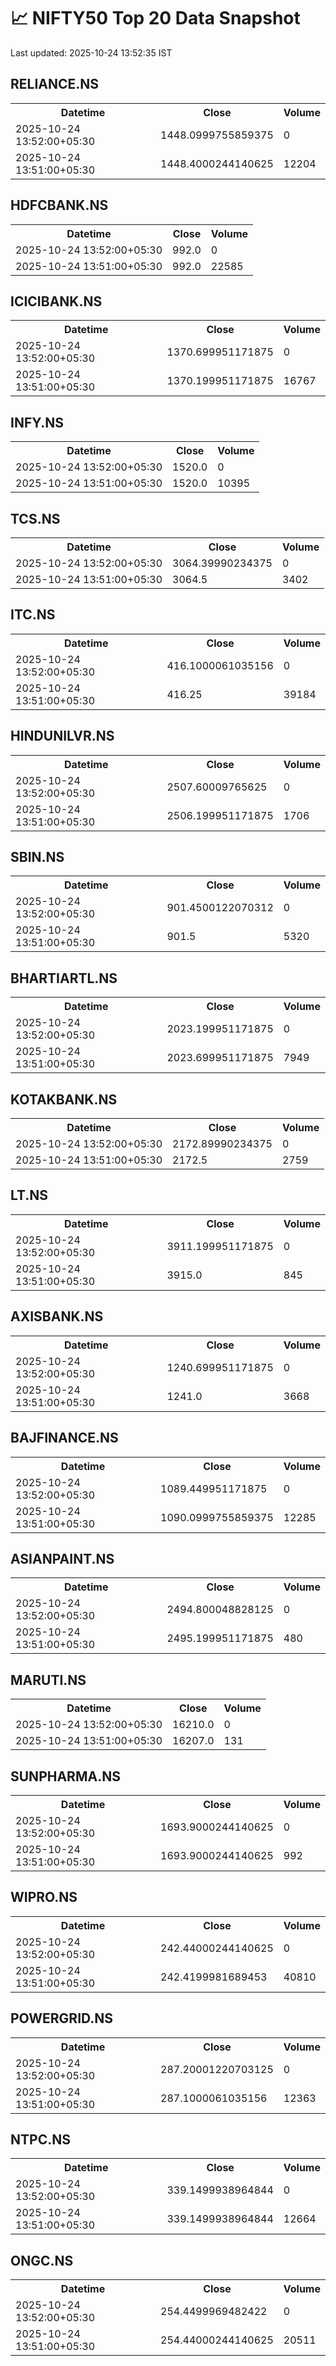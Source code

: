 # 📈 NIFTY50 Top 20 Data Snapshot

Last updated: 2025-10-24 13:52:35 IST

## RELIANCE.NS

<table>
  <tr><th>Datetime</th><th>Close</th><th>Volume</th></tr>
  <tr><td>2025-10-24 13:52:00+05:30</td><td>1448.0999755859375</td><td>0</td></tr>
  <tr><td>2025-10-24 13:51:00+05:30</td><td>1448.4000244140625</td><td>12204</td></tr>
</table>

## HDFCBANK.NS

<table>
  <tr><th>Datetime</th><th>Close</th><th>Volume</th></tr>
  <tr><td>2025-10-24 13:52:00+05:30</td><td>992.0</td><td>0</td></tr>
  <tr><td>2025-10-24 13:51:00+05:30</td><td>992.0</td><td>22585</td></tr>
</table>

## ICICIBANK.NS

<table>
  <tr><th>Datetime</th><th>Close</th><th>Volume</th></tr>
  <tr><td>2025-10-24 13:52:00+05:30</td><td>1370.699951171875</td><td>0</td></tr>
  <tr><td>2025-10-24 13:51:00+05:30</td><td>1370.199951171875</td><td>16767</td></tr>
</table>

## INFY.NS

<table>
  <tr><th>Datetime</th><th>Close</th><th>Volume</th></tr>
  <tr><td>2025-10-24 13:52:00+05:30</td><td>1520.0</td><td>0</td></tr>
  <tr><td>2025-10-24 13:51:00+05:30</td><td>1520.0</td><td>10395</td></tr>
</table>

## TCS.NS

<table>
  <tr><th>Datetime</th><th>Close</th><th>Volume</th></tr>
  <tr><td>2025-10-24 13:52:00+05:30</td><td>3064.39990234375</td><td>0</td></tr>
  <tr><td>2025-10-24 13:51:00+05:30</td><td>3064.5</td><td>3402</td></tr>
</table>

## ITC.NS

<table>
  <tr><th>Datetime</th><th>Close</th><th>Volume</th></tr>
  <tr><td>2025-10-24 13:52:00+05:30</td><td>416.1000061035156</td><td>0</td></tr>
  <tr><td>2025-10-24 13:51:00+05:30</td><td>416.25</td><td>39184</td></tr>
</table>

## HINDUNILVR.NS

<table>
  <tr><th>Datetime</th><th>Close</th><th>Volume</th></tr>
  <tr><td>2025-10-24 13:52:00+05:30</td><td>2507.60009765625</td><td>0</td></tr>
  <tr><td>2025-10-24 13:51:00+05:30</td><td>2506.199951171875</td><td>1706</td></tr>
</table>

## SBIN.NS

<table>
  <tr><th>Datetime</th><th>Close</th><th>Volume</th></tr>
  <tr><td>2025-10-24 13:52:00+05:30</td><td>901.4500122070312</td><td>0</td></tr>
  <tr><td>2025-10-24 13:51:00+05:30</td><td>901.5</td><td>5320</td></tr>
</table>

## BHARTIARTL.NS

<table>
  <tr><th>Datetime</th><th>Close</th><th>Volume</th></tr>
  <tr><td>2025-10-24 13:52:00+05:30</td><td>2023.199951171875</td><td>0</td></tr>
  <tr><td>2025-10-24 13:51:00+05:30</td><td>2023.699951171875</td><td>7949</td></tr>
</table>

## KOTAKBANK.NS

<table>
  <tr><th>Datetime</th><th>Close</th><th>Volume</th></tr>
  <tr><td>2025-10-24 13:52:00+05:30</td><td>2172.89990234375</td><td>0</td></tr>
  <tr><td>2025-10-24 13:51:00+05:30</td><td>2172.5</td><td>2759</td></tr>
</table>

## LT.NS

<table>
  <tr><th>Datetime</th><th>Close</th><th>Volume</th></tr>
  <tr><td>2025-10-24 13:52:00+05:30</td><td>3911.199951171875</td><td>0</td></tr>
  <tr><td>2025-10-24 13:51:00+05:30</td><td>3915.0</td><td>845</td></tr>
</table>

## AXISBANK.NS

<table>
  <tr><th>Datetime</th><th>Close</th><th>Volume</th></tr>
  <tr><td>2025-10-24 13:52:00+05:30</td><td>1240.699951171875</td><td>0</td></tr>
  <tr><td>2025-10-24 13:51:00+05:30</td><td>1241.0</td><td>3668</td></tr>
</table>

## BAJFINANCE.NS

<table>
  <tr><th>Datetime</th><th>Close</th><th>Volume</th></tr>
  <tr><td>2025-10-24 13:52:00+05:30</td><td>1089.449951171875</td><td>0</td></tr>
  <tr><td>2025-10-24 13:51:00+05:30</td><td>1090.0999755859375</td><td>12285</td></tr>
</table>

## ASIANPAINT.NS

<table>
  <tr><th>Datetime</th><th>Close</th><th>Volume</th></tr>
  <tr><td>2025-10-24 13:52:00+05:30</td><td>2494.800048828125</td><td>0</td></tr>
  <tr><td>2025-10-24 13:51:00+05:30</td><td>2495.199951171875</td><td>480</td></tr>
</table>

## MARUTI.NS

<table>
  <tr><th>Datetime</th><th>Close</th><th>Volume</th></tr>
  <tr><td>2025-10-24 13:52:00+05:30</td><td>16210.0</td><td>0</td></tr>
  <tr><td>2025-10-24 13:51:00+05:30</td><td>16207.0</td><td>131</td></tr>
</table>

## SUNPHARMA.NS

<table>
  <tr><th>Datetime</th><th>Close</th><th>Volume</th></tr>
  <tr><td>2025-10-24 13:52:00+05:30</td><td>1693.9000244140625</td><td>0</td></tr>
  <tr><td>2025-10-24 13:51:00+05:30</td><td>1693.9000244140625</td><td>992</td></tr>
</table>

## WIPRO.NS

<table>
  <tr><th>Datetime</th><th>Close</th><th>Volume</th></tr>
  <tr><td>2025-10-24 13:52:00+05:30</td><td>242.44000244140625</td><td>0</td></tr>
  <tr><td>2025-10-24 13:51:00+05:30</td><td>242.4199981689453</td><td>40810</td></tr>
</table>

## POWERGRID.NS

<table>
  <tr><th>Datetime</th><th>Close</th><th>Volume</th></tr>
  <tr><td>2025-10-24 13:52:00+05:30</td><td>287.20001220703125</td><td>0</td></tr>
  <tr><td>2025-10-24 13:51:00+05:30</td><td>287.1000061035156</td><td>12363</td></tr>
</table>

## NTPC.NS

<table>
  <tr><th>Datetime</th><th>Close</th><th>Volume</th></tr>
  <tr><td>2025-10-24 13:52:00+05:30</td><td>339.1499938964844</td><td>0</td></tr>
  <tr><td>2025-10-24 13:51:00+05:30</td><td>339.1499938964844</td><td>12664</td></tr>
</table>

## ONGC.NS

<table>
  <tr><th>Datetime</th><th>Close</th><th>Volume</th></tr>
  <tr><td>2025-10-24 13:52:00+05:30</td><td>254.4499969482422</td><td>0</td></tr>
  <tr><td>2025-10-24 13:51:00+05:30</td><td>254.44000244140625</td><td>20511</td></tr>
</table>

